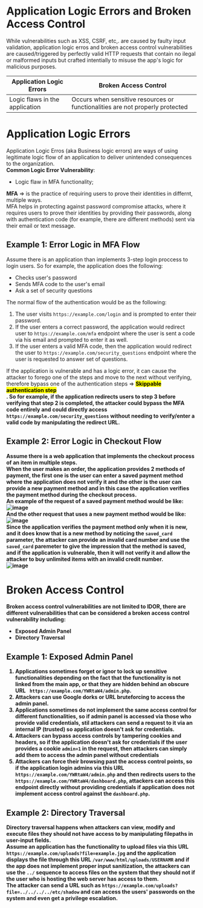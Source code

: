# Application Logic Errors and Broken Access Control
While vulnerabilities such as XSS, CSRF, etc,. are caused by faulty input validation, application logic erros and broken access control vulnerabilities are caused/triggered by perfectly valid HTTP requests that contain no ilegal or malformed inputs but crafted intentially to misuse the app's logic for malicious purposes.</br>

|Application Logic Errors|Broken Access Control|
|------|-------|
|Logic flaws in the application | Occurs when sensitive resources or functionalities are not properly protected|

# Application Logic Errors
Application Logic Erros (aka Business logic errors) are ways of using legitimate logic flow of an application to deliver unintended consequences to the organization.</br>
**Common Logic Error Vulnerability**:
- Logic flaw in MFA functionality;

**MFA** => is the practice of requiring users to prove their identities in differnt, multiple ways.</br>
MFA helps in protecting against password compromise attacks, where it requires users to prove their identities by providing their passwords, along with authentication code (for example, there are different methods) sent via their email or text message. </br>

## Example 1: Error Logic in MFA Flow
Assume there is an application than implements 3-step login proccess to login users. So for example, the application does the following:
- Checks user's password
- Sends MFA code to the user's email
- Ask a set of security questions </br>

The normal flow of the authentication would be as the following:
1. The user visits `https://example.com/login` and is prompted to enter their password.
2. If the user enters a correct password, the application would redirect user to `https://example.com/mfa` endpoint where the user is sent a code via his email and prompted to enter it as well.
3. If the user enters a valid MFA code, then the application would redirect the user to `https://example.com/security_questions` endpoint where the user is requested to answer set of questions. </br>

If the application is vulnerable and has a logic error, it can cause the attacker to forego one of the steps and move to the next without verifying, therefore bypass one of the authentication steps => <mark><strong>Skippable authentication step<strong> </mark></br>.
So for example, if the application redirects users to step 3 before verifying that step 2 is completed, the attacker could bypass the MFA code entirely and could directly access `https://example.com/security_questions` without needing to verify/enter a valid code by manipulating the redirect URL.</br>

## Example 2: Error Logic in Checkout Flow
Assume there is a web application that implements the checkout process of an item in multiple steps.</br> When the user makes an order, the application provides 2 methods of payment, the first one is the user can enter a saved payment method where the application does not verify it and the other is the user can provide a new payment method and in this case the application verifies the payment method during the checkout process. </br>
**An example of the request of a saved payment method would be like:** </br>
![image](https://github.com/user-attachments/assets/2dbdee52-afea-448c-a4e5-805464f99c8b) </br>
**And the other request that uses a new payment method would be like:** </br>
![image](https://github.com/user-attachments/assets/c7e3689e-6e39-4740-a24a-037b5b05475d) </br>
Since the application verifies the payment method only when it is new, and it does know that is a new method by noticing the `saved_card` parameter, the attacker can provide an invalid card number and use the `saved_card` paremeter to give the impression that the method is saved, and if the application is vulnerable, then it will not verify it and allow the attacker to buy unlimited items with an invalid credit number.</br>
![image](https://github.com/user-attachments/assets/96472a2e-56e7-46fc-8778-887f58bfb5a8)</br>

# Broken Access Control

Broken access control vulnerabilities are not limited to IDOR, there are different vulnerabilities that can be considered a broken access control vulnerability including:
- Exposed Admin Panel
- Directory Traversal </br>
## Example 1: Exposed Admin Panel

1. Applications sometimes forget or ignor to lock up sensitive functionalities depending on the fact that the functionality is not linked from the main app, or that they are hidden behind an obscure URL ` https://example.com/YWRtaW4/admin.php`.
  2. Attackers can use Google dorks or URL bruteforcing to access the admin panel.
2. Applications sometimes do not implement the same access control for different functionalities, so if admin panel is accessed via those who provide valid credentials, stil attackers can send a request to it via an internal IP (trusted) so application doesn't ask for credentials.
3. Attackers can bypass access controls by tampering cookies and headers, so if the application doesn't ask for credentials if the user provides a cookie `admin=1` in the request, then attackers can simply add them to access the admin panel without credentials
4. Attackers can force their browsing past the access control points, so if the application login admins via this URL ` https://example.com/YWRtaW4/admin.php` and then redirects users to the ` https://example.com/YWRtaW4/dashboard.php`, attackers can access this endpoint directly without providing credentials if application does not implement access control against the `dashboard.php`. </br>

## Example 2: Directory Traversal

Directory traversal happens when attackers can view, modify and execute files they should not have access to by manipulating filepaths in user-input fields.</br>
Assume an application has the functionality to upload files via this URL `https://example.com/uploads?file=example.jpg` and the application displays the file through this URL `/var/www/html/uploads/USERNAMR` and if the app does not implement proper input sanitization, the attackers can use the `../` sequence to access files on the system that they should not if the user who is hosting the web server has access to them.</br>
The attacker can send a URL such as `https://example.com/uploads?file=../../../../etc/shadow` and can access the users' passwords on the system and even get a privilege escalation.</br>




